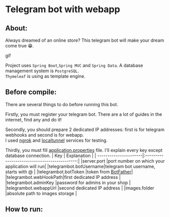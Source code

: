 # Telegram bot with webapp

## About:
Always dreamed of an online store? This telegram bot will make your dream come true 😁. 

gif

Project uses `Spring Boot`,`Spring MVC` and `Spring Data`. A database management system is `PostgreSQL`.
<br/>`Thymeleaf` is using as template engine.

## Before compile:
There are several things to do before running this bot.

Firstly, you must register your telegram bot. There are a lot of guides in the internet, find any and do it!

Secondly, you should prepare 2 dedicated IP addresses: first is for telegram webhooks and second is for webapp.
<br/>I used [ngrok](https://ngrok.com/download) and [localtunnel](https://theboroer.github.io/localtunnel-www/) services for testing. 

Thirdly, you must fill [application.properties](telegrambot/src/main/resources/application.properties) file. I'll explain every key except database connection.
| Key                   | Explanation                                  |
| ----------------------|:--------------------------------------------:|
|server.port            |port number on which your application will run|
|telegrambot.botUsername|telegram bot username, starts with @          |
|telegrambot.botToken   |token from [BotFather](https://t.me/botfather)|
|telegrambot.webHookPath|first dedicated IP address                    |
|telegrambot.adminKey   |password for admins in your shop              |
|telegrambot.webappUrl  |second dedicated IP address                   |
|images.folder          |absolute path to images storage               |

## How to run:
